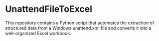# UnattendFileToExcel
This repository contains a Python script that automates the extraction of structured data from a Windows unattend.xml file and converts it into a well-organized Excel workbook.
